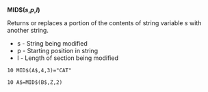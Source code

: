 **MID$(*s*,*p*,*l*)**

Returns or replaces a portion of the contents of string variable *s* with another string.

- s   - String being modified
- p   - Starting position in string
- l   - Length of section being modified

```ecb2
10 MID$(A$,4,3)="CAT"
```

```ecb2
10 A$=MID$(B$,Z,2)
```
